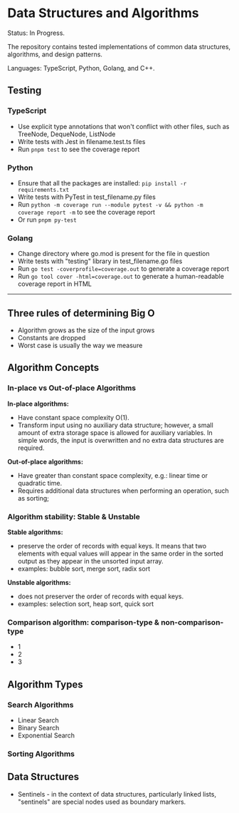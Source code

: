 # Data Structures and Algorithms

Status: In Progress.

The repository contains tested implementations of common data structures, algorithms, and design patterns.

Languages: TypeScript, Python, Golang, and C++.

## Testing

### TypeScript

* Use explicit type annotations that won't conflict with other files, such as TreeNode, DequeNode, ListNode
* Write tests with Jest in filename.test.ts files
* Run `pnpm test` to see the coverage report
  
### Python

* Ensure that all the packages are installed: `pip install -r requirements.txt`
* Write tests with PyTest in test_filename.py files
* Run `python -m coverage run --module pytest -v && python -m coverage report -m` to see the coverage report
* Or run `pnpm py-test`

### Golang

* Change directory where go.mod is present for the file in question
* Write tests with "testing" library in test_filename.go files
* Run `go test -coverprofile=coverage.out` to generate a coverage report
* Run `go tool cover -html=coverage.out` to generate a human-readable coverage report in HTML

---

## Three rules of determining Big O

* Algorithm grows as the size of the input grows
* Constants are dropped
* Worst case is usually the way we measure

## Algorithm Concepts

### In-place vs Out-of-place Algorithms

**In-place algorithms:**

* Have constant space complexity O(1).
* Transform input using no auxiliary data structure; however, a small amount of extra storage space is allowed for auxiliary variables. In simple words, the input is overwritten and no extra data structures are required.
  
**Out-of-place algorithms:**

* Have greater than constant space complexity, e.g.: linear time or quadratic time.
* Requires additional data structures when performing an operation, such as sorting;

### Algorithm stability: Stable & Unstable

**Stable algorithms:**

* preserve the order of records with equal keys. It means that two elements with equal values will appear in the same order in the sorted output as they appear in the unsorted input array.
* examples: bubble sort, merge sort, radix sort

**Unstable algorithms:**

* does not preserver the order of records with equal keys.
* examples: selection sort, heap sort, quick sort

### Comparison algorithm: comparison-type & non-comparison-type

* 1
* 2
* 3

## Algorithm Types

### Search Algorithms

* Linear Search
* Binary Search
* Exponential Search

### Sorting Algorithms

## Data Structures

* Sentinels - in the context of data structures, particularly linked lists, "sentinels" are special nodes used as boundary markers.
